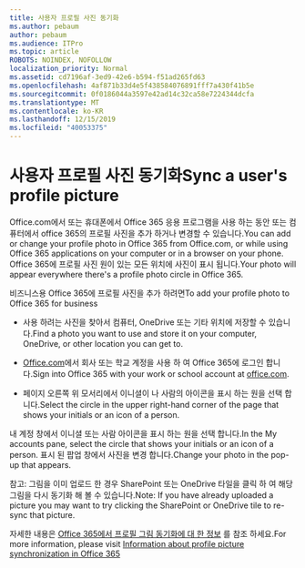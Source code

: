 ```yaml
---
title: 사용자 프로필 사진 동기화
ms.author: pebaum
author: pebaum
ms.audience: ITPro
ms.topic: article
ROBOTS: NOINDEX, NOFOLLOW
localization_priority: Normal
ms.assetid: cd7196af-3ed9-42e6-b594-f51ad265fd63
ms.openlocfilehash: 4af871b33d4e5f438584076891fff7a430f41b5e
ms.sourcegitcommit: 0f0186044a3597e42ad14c32ca58e7224344dcfa
ms.translationtype: MT
ms.contentlocale: ko-KR
ms.lasthandoff: 12/15/2019
ms.locfileid: "40053375"
---
```

# <a name="sync-a-users-profile-picture"></a><span data-ttu-id="3f185-102">사용자 프로필 사진 동기화</span><span class="sxs-lookup"><span data-stu-id="3f185-102">Sync a user's profile picture</span></span>

<span data-ttu-id="3f185-103">Office.com에서 또는 휴대폰에서 Office 365 응용 프로그램을 사용 하는 동안 또는 컴퓨터에서 office 365의 프로필 사진을 추가 하거나 변경할 수 있습니다.</span><span class="sxs-lookup"><span data-stu-id="3f185-103">You can add or change your profile photo in Office 365 from Office.com, or while using Office 365 applications on your computer or in a browser on your phone.</span></span> <span data-ttu-id="3f185-104">Office 365에 프로필 사진 원이 있는 모든 위치에 사진이 표시 됩니다.</span><span class="sxs-lookup"><span data-stu-id="3f185-104">Your photo will appear everywhere there's a profile photo circle in Office 365.</span></span>

<span data-ttu-id="3f185-105">비즈니스용 Office 365에 프로필 사진을 추가 하려면</span><span class="sxs-lookup"><span data-stu-id="3f185-105">To add your profile photo to Office 365 for business</span></span>

- <span data-ttu-id="3f185-106">사용 하려는 사진을 찾아서 컴퓨터, OneDrive 또는 기타 위치에 저장할 수 있습니다.</span><span class="sxs-lookup"><span data-stu-id="3f185-106">Find a photo you want to use and store it on your computer, OneDrive, or other location you can get to.</span></span>

- <span data-ttu-id="3f185-107">[Office.com](http://www.office.com)에서 회사 또는 학교 계정을 사용 하 여 Office 365에 로그인 합니다.</span><span class="sxs-lookup"><span data-stu-id="3f185-107">Sign into Office 365 with your work or school account at [office.com](http://www.office.com).</span></span>

- <span data-ttu-id="3f185-108">페이지 오른쪽 위 모서리에서 이니셜이 나 사람의 아이콘을 표시 하는 원을 선택 합니다.</span><span class="sxs-lookup"><span data-stu-id="3f185-108">Select the circle in the upper right-hand corner of the page that shows your initials or an icon of a person.</span></span>

<span data-ttu-id="3f185-109">내 계정 창에서 이니셜 또는 사람 아이콘을 표시 하는 원을 선택 합니다.</span><span class="sxs-lookup"><span data-stu-id="3f185-109">In the My accounts pane, select the circle that shows your initials or an icon of a person.</span></span> <span data-ttu-id="3f185-110">표시 된 팝업 창에서 사진을 변경 합니다.</span><span class="sxs-lookup"><span data-stu-id="3f185-110">Change your photo in the pop-up that appears.</span></span>

<span data-ttu-id="3f185-111">참고: 그림을 이미 업로드 한 경우 SharePoint 또는 OneDrive 타일을 클릭 하 여 해당 그림을 다시 동기화 해 볼 수 있습니다.</span><span class="sxs-lookup"><span data-stu-id="3f185-111">Note: If you have already uploaded a picture you may want to try clicking the SharePoint or OneDrive tile to re-sync that picture.</span></span>

<span data-ttu-id="3f185-112">자세한 내용은 [Office 365에서 프로필 그림 동기화에 대 한 정보](https://support.office.com/article/information-about-profile-picture-synchronization-in-office-365-20594d76-d054-4af4-a660-401133e3d48a) 를 참조 하세요.</span><span class="sxs-lookup"><span data-stu-id="3f185-112">For more information, please visit [Information about profile picture synchronization in Office 365](https://support.office.com/article/information-about-profile-picture-synchronization-in-office-365-20594d76-d054-4af4-a660-401133e3d48a)</span></span>

